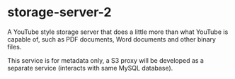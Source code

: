 # storage-server-2

A YouTube style storage server that does a little more than what YouTube is capable of, such as PDF documents, Word documents and other binary files.

This service is for metadata only, a S3 proxy will be developed as a separate service (interacts with same MySQL database).
